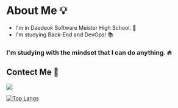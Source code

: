 # About Me 💡
- I'm in Daedeok Software Meister High School. 🏫
- I'm studying Back-End and DevOps! 📚

### I'm studying with the mindset that I can do anything. 🔥

## Contect Me 💬
<p>
    <a href="jyk102999@gmail.com" target="_blank">
        <img src="https://img.shields.io/badge/Gmail-EA4335?style=flat-square&logo=Gmail&logoColor=white"/>
    </a>
 </p>

[![Top Langs](https://github-readme-stats.vercel.app/api/top-langs/?username=jyk1029&layout=compact&langs_count=4)](https://github.com/anuraghazra/github-readme-stats)
